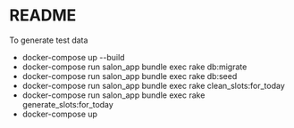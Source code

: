 # README

To generate test data

* docker-compose up --build
* docker-compose run salon_app bundle exec rake db:migrate
* docker-compose run salon_app bundle exec rake db:seed
* docker-compose run salon_app bundle exec rake clean_slots:for_today
* docker-compose run salon_app bundle exec rake generate_slots:for_today
* docker-compose up